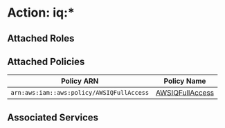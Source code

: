 # Action: iq:*

## Attached Roles

## Attached Policies

| Policy ARN | Policy Name |
|------------|-------------|
| `arn:aws:iam::aws:policy/AWSIQFullAccess` | [AWSIQFullAccess](../policies.md#awsiqfullaccess) |

## Associated Services

